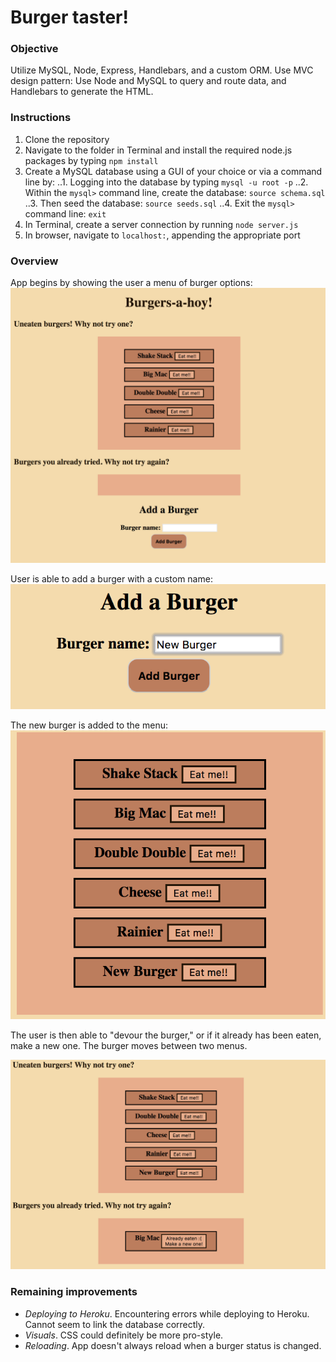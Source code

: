 # Burger taster!

### Objective
Utilize MySQL, Node, Express, Handlebars, and a custom ORM. 
Use MVC design pattern: Use Node and MySQL to query and route data, and Handlebars to generate the HTML.

### Instructions
1. Clone the repository
2. Navigate to the folder in Terminal and install the required node.js packages by typing `npm install`
3. Create a MySQL database using a GUI of your choice or via a command line by:
..1. Logging into the database by typing `mysql -u root -p`
..2. Within the `mysql>` command line, create the database: `source schema.sql`
..3. Then seed the database: `source seeds.sql`
..4. Exit the `mysql>` command line: `exit`
4. In Terminal, create a server connection by running `node server.js`
5. In browser, navigate to `localhost:`, appending the appropriate port 

### Overview

App begins by showing the user a menu of burger options: 
![Initial interface](public/assets/img/initialinterface.png)

User is able to add a burger with a custom name: 
![Adding a burger](public/assets/img/addingburger.png)

The new burger is added to the menu: 
![Burger is added](public/assets/img/addedburger.png)

The user is then able to "devour the burger," or if it already has been eaten, make a new one. The burger moves between two menus. 

![Burger is eaten](public/assets/img/burgeriseaten.png)

### Remaining improvements
- _Deploying to Heroku_. Encountering errors while deploying to Heroku. Cannot seem to link the database correctly. 
- _Visuals_. CSS could definitely be more pro-style. 
- _Reloading_. App doesn't always reload when a burger status is changed.  
